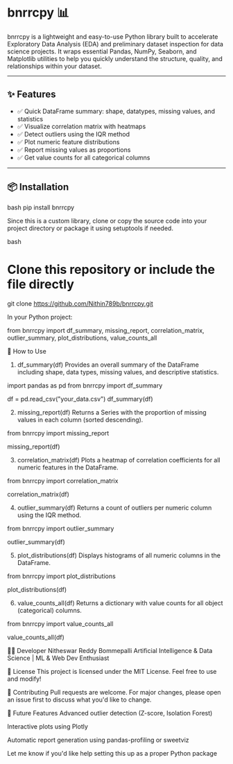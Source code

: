 # bnrrcpy 📊

bnrrcpy is a lightweight and easy-to-use Python library built to accelerate Exploratory Data Analysis (EDA) and preliminary dataset inspection for data science projects. It wraps essential Pandas, NumPy, Seaborn, and Matplotlib utilities to help you quickly understand the structure, quality, and relationships within your dataset.

---

## ✨ Features

- ✅ Quick DataFrame summary: shape, datatypes, missing values, and statistics  
- ✅ Visualize correlation matrix with heatmaps  
- ✅ Detect outliers using the IQR method  
- ✅ Plot numeric feature distributions  
- ✅ Report missing values as proportions  
- ✅ Get value counts for all categorical columns  

---

## 📦 Installation


bash
pip install bnrrcpy


Since this is a custom library, clone or copy the source code into your project directory or package it using setuptools if needed.

bash
# Clone this repository or include the file directly
git clone https://github.com/Nithin789b/bnrrcpy.git




In your Python project:




from bnrrcpy import df_summary, missing_report, correlation_matrix, outlier_summary, plot_distributions, value_counts_all




🧪 How to Use


1. df_summary(df)
Provides an overall summary of the DataFrame including shape, data types, missing values, and descriptive statistics.



import pandas as pd
from bnrrcpy import df_summary

df = pd.read_csv("your_data.csv")
df_summary(df)


2. missing_report(df)
Returns a Series with the proportion of missing values in each column (sorted descending).


from bnrrcpy import missing_report

missing_report(df)


3. correlation_matrix(df)
Plots a heatmap of correlation coefficients for all numeric features in the DataFrame.


from bnrrcpy import correlation_matrix

correlation_matrix(df)



4. outlier_summary(df)
Returns a count of outliers per numeric column using the IQR method.

from bnrrcpy import outlier_summary

outlier_summary(df)


5. plot_distributions(df)
Displays histograms of all numeric columns in the DataFrame.


from bnrrcpy import plot_distributions

plot_distributions(df)


6. value_counts_all(df)
Returns a dictionary with value counts for all object (categorical) columns.


from bnrrcpy import value_counts_all

value_counts_all(df)



🧑‍💻 Developer
Nitheswar Reddy Bommepalli
Artificial Intelligence & Data Science | ML & Web Dev Enthusiast

📜 License
This project is licensed under the MIT License. Feel free to use and modify!

🙌 Contributing
Pull requests are welcome. For major changes, please open an issue first to discuss what you'd like to change.

🧠 Future Features
Advanced outlier detection (Z-score, Isolation Forest)

Interactive plots using Plotly

Automatic report generation using pandas-profiling or sweetviz


Let me know if you'd like help setting this up as a proper Python package
